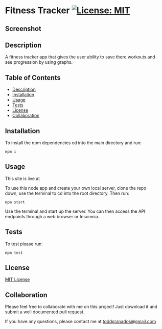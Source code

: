 # Fitness Tracker [![License: MIT](https://img.shields.io/badge/License-MIT-yellow.svg)](https://opensource.org/licenses/MIT)

## Screenshot





## Description

A fitness tracker app that gives the user ability to save there workouts and see progression by using graphs. 


## Table of Contents

- [Description](#Description)
- [Installation](#Installation)
- [Usage](#Usage)
- [Tests](#Tests)
- [License](#License)
- [Collaboration](#Collaboration)

## Installation

To install the npm dependencies cd into the main directory and run:

```
npm i
```

## Usage

This site is live at 

To use this node app and create your own local server, clone the repo down, use the terminal to cd into the root directory. Then run:

```
npm start
```

Use the terminal and start up the server. You can then access the API endpoints through a web browser or Insomnia.

## Tests

To test please run:

```
npm test
```

## License

[MIT License](https://opensource.org/licenses/MIT)

## Collaboration

Please feel free to collaborate with me on this project! Just download it and submit a well documented pull request.

If you have any questions, please contact me at toddgranados@gmail.com
